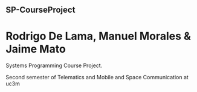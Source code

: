 ## SP-CourseProject

# Rodrigo De Lama, Manuel Morales & Jaime Mato

Systems Programming Course Project.

Second semester of Telematics and Mobile and Space Communication at uc3m
